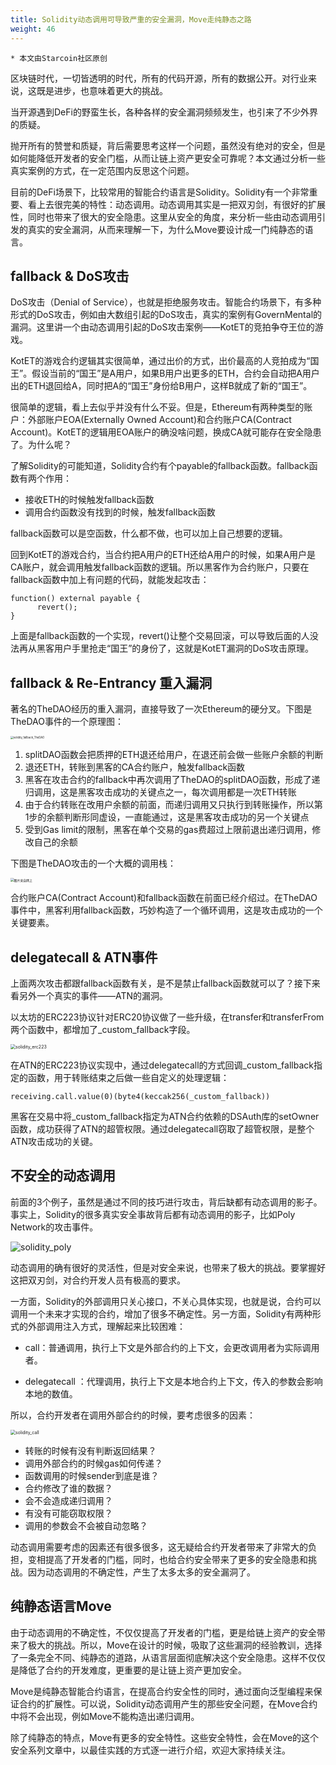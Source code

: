 ```yaml
---
title: Solidity动态调用可导致严重的安全漏洞，Move走纯静态之路
weight: 46
---
```


~~~
* 本文由Starcoin社区原创
~~~

区块链时代，一切皆透明的时代，所有的代码开源，所有的数据公开。对行业来说，这既是进步，也意味着更大的挑战。

当开源遇到DeFi的野蛮生长，各种各样的安全漏洞频频发生，也引来了不少外界的质疑。

抛开所有的赞誉和质疑，背后需要思考这样一个问题，虽然没有绝对的安全，但是如何能降低开发者的安全门槛，从而让链上资产更安全可靠呢？本文通过分析一些真实案例的方式，在一定范围内反思这个问题。

目前的DeFi场景下，比较常用的智能合约语言是Solidity。Solidity有一个非常重要、看上去很完美的特性：动态调用。动态调用其实是一把双刃剑，有很好的扩展性，同时也带来了很大的安全隐患。这里从安全的角度，来分析一些由动态调用引发的真实的安全漏洞，从而来理解一下，为什么Move要设计成一门纯静态的语言。



## fallback & DoS攻击

DoS攻击（Denial of Service），也就是拒绝服务攻击。智能合约场景下，有多种形式的DoS攻击，例如由大数组引起的DoS攻击，真实的案例有GovernMental的漏洞。这里讲一个由动态调用引起的DoS攻击案例——KotET的竞拍争夺王位的游戏。

KotET的游戏合约逻辑其实很简单，通过出价的方式，出价最高的人竞拍成为“国王”。假设当前的“国王”是A用户，如果B用户出更多的ETH，合约会自动把A用户出的ETH退回给A，同时把A的“国王”身份给B用户，这样B就成了新的“国王”。

很简单的逻辑，看上去似乎并没有什么不妥。但是，Ethereum有两种类型的账户：外部账户EOA(Externally Owned Account)和合约账户CA(Contract Account)。KotET的逻辑用EOA账户的确没啥问题，换成CA就可能存在安全隐患了。为什么呢？

了解Solidity的可能知道，Solidity合约有个payable的fallback函数。fallback函数有两个作用：

* 接收ETH的时候触发fallback函数
* 调用合约函数没有找到的时候，触发fallback函数

fallback函数可以是空函数，什么都不做，也可以加上自己想要的逻辑。

回到KotET的游戏合约，当合约把A用户的ETH还给A用户的时候，如果A用户是CA账户，就会调用触发fallback函数的逻辑。所以黑客作为合约账户，只要在fallback函数中加上有问题的代码，就能发起攻击：

~~~
function() external payable {
	  revert();
}
~~~

上面是fallback函数的一个实现，revert()让整个交易回滚，可以导致后面的人没法再从黑客用户手里抢走“国王”的身份了，这就是KotET漏洞的DoS攻击原理。



## fallback & Re-Entrancy 重入漏洞

著名的TheDAO经历的重入漏洞，直接导致了一次Ethereum的硬分叉。下图是TheDAO事件的一个原理图：

<img src="https://tva1.sinaimg.cn/large/008i3skNly1gyd9o20zjvj315a0mi414.jpg" alt="solidity_fallback_TheDAO" style="zoom:30%;" />

1. splitDAO函数会把质押的ETH退还给用户，在退还前会做一些账户余额的判断
2. 退还ETH，转账到黑客的CA合约账户，触发fallback函数
3. 黑客在攻击合约的fallback中再次调用了TheDAO的splitDAO函数，形成了递归调用，这是黑客攻击成功的关键点之一，每次调用都是一次ETH转账
4. 由于合约转账在改用户余额的前面，而递归调用又只执行到转账操作，所以第1步的余额判断形同虚设，一直能通过，这是黑客攻击成功的另一个关键点
5. 受到Gas limit的限制，黑客在单个交易的gas费超过上限前退出递归调用，修改自己的余额

下图是TheDAO攻击的一个大概的调用栈：

<img src="https://tva1.sinaimg.cn/large/008i3skNly1gydaqo53iij30tw0faab6.jpg" alt="图片来自网上" style="zoom:35%;" />

合约账户CA(Contract Account)和fallback函数在前面已经介绍过。在TheDAO事件中，黑客利用fallback函数，巧妙构造了一个循环调用，这是攻击成功的一个关键要素。



## delegatecall & ATN事件

上面两次攻击都跟fallback函数有关，是不是禁止fallback函数就可以了？接下来看另外一个真实的事件——ATN的漏洞。

以太坊的ERC223协议针对ERC20协议做了一些升级，在transfer和transferFrom两个函数中，都增加了_custom_fallback字段。

<img src="https://tva1.sinaimg.cn/large/008i3skNly1gydclu5xu4j30cs052glp.jpg" alt="solidity_erc223" style="zoom:50%;" />

在ATN的ERC223协议实现中，通过delegatecall的方式回调_custom_fallback指定的函数，用于转账结束之后做一些自定义的处理逻辑：

~~~
receiving.call.value(0)(byte4(keccak256(_custom_fallback))
~~~

黑客在交易中将_custom_fallback指定为ATN合约依赖的DSAuth库的setOwner函数，成功获得了ATN的超管权限。通过delegatecall窃取了超管权限，是整个ATN攻击成功的关键。



## 不安全的动态调用

前面的3个例子，虽然是通过不同的技巧进行攻击，背后缺都有动态调用的影子。事实上，Solidity的很多真实安全事故背后都有动态调用的影子，比如Poly Network的攻击事件。

![solidity_poly](https://tva1.sinaimg.cn/large/008i3skNly1gydc23viw8j31cc02w0t6.jpg)

动态调用的确有很好的灵活性，但是对安全来说，也带来了极大的挑战。要掌握好这把双刃剑，对合约开发人员有极高的要求。

一方面，Solidity的外部调用只关心接口，不关心具体实现，也就是说，合约可以调用一个未来才实现的合约，增加了很多不确定性。另一方面，Solidity有两种形式的外部调用注入方式，理解起来比较困难：

* call：普通调用，执行上下文是外部合约的上下文，会更改调用者为实际调用者。

* delegatecall ：代理调用，执行上下文是本地合约上下文，传入的参数会影响本地的数值。

所以，合约开发者在调用外部合约的时候，要考虑很多的因素：

<img src="/Users/dqm/Desktop/内容/文章/安全/动态调用/img/solidity_call.jpg" alt="solidity_call" style="zoom:50%;" />

* 转账的时候有没有判断返回结果？
* 调用外部合约的时候gas如何传递？
* 函数调用的时候sender到底是谁？
* 合约修改了谁的数据？
* 会不会造成递归调用？
* 有没有可能窃取权限？
* 调用的参数会不会被自动忽略？

动态调用需要考虑的因素还有很多很多，这无疑给合约开发者带来了非常大的负担，变相提高了开发者的门槛，同时，也给合约安全带来了更多的安全隐患和挑战。因为动态调用的不确定性，产生了太多太多的安全漏洞了。



## 纯静态语言Move

由于动态调用的不确定性，不仅仅提高了开发者的门槛，更是给链上资产的安全带来了极大的挑战。所以，Move在设计的时候，吸取了这些漏洞的经验教训，选择了一条完全不同、纯静态的道路，从语言层面彻底解决这个安全隐患。这样不仅仅是降低了合约的开发难度，更重要的是让链上资产更加安全。

Move是纯静态智能合约语言，在提高合约安全性的同时，通过面向泛型编程来保证合约的扩展性。可以说，Solidity动态调用产生的那些安全问题，在Move合约中将不会出现，例如Move不能构造出递归调用。

除了纯静态的特点，Move有更多的安全特性。这些安全特性，会在Move的这个安全系列文章中，以最佳实践的方式逐一进行介绍，欢迎大家持续关注。



